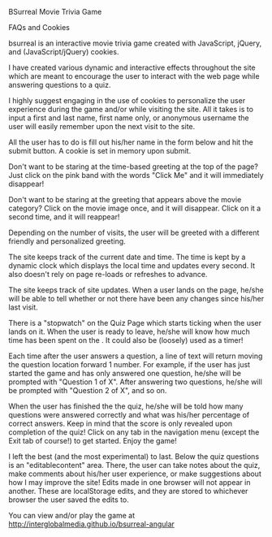 BSurreal Movie Trivia Game

FAQs and Cookies

bsurreal is an interactive movie trivia game created with JavaScript, jQuery, and (JavaScript/jQuery) cookies.

I have created various dynamic and interactive effects throughout the site which are meant to encourage the user to interact with the web page while answering questions to a quiz.

I highly suggest engaging in the use of cookies to personalize the user experience during the game and/or while visiting the site. All it takes is to input a first and last name, first name only, or anonymous username the user will easily remember upon the next visit to the site.

All the user has to do is fill out his/her name in the form below and hit the submit button. A cookie is set in memory upon submit.

Don't want to be staring at the time-based greeting at the top of the page? Just click on the pink band with the words "Click Me" and it will immediately disappear!

Don't want to be staring at the greeting that appears above the movie category? Click on the movie image once, and it will disappear. Click on it a second time, and it will reappear!

Depending on the number of visits, the user will be greeted with a different friendly and personalized greeting.

The site keeps track of the current date and time. The time is kept by a dynamic clock which displays the local time and updates every second. It also doesn't rely on page re-loads or refreshes to advance.

The site keeps track of site updates. When a user lands on the page, he/she will be able to tell whether or not there have been any changes since his/her last visit.

There is a "stopwatch" on the Quiz Page which starts ticking when the user lands on it. When the user is ready to leave, he/she will know how much time has been spent on the . It could also be (loosely) used as a timer!

Each time after the user answers a question, a line of text will return moving the question location forward 1 number. For example, if the user has just started the game and has only answered one question, he/she will be prompted with "Question 1 of X". After answering two questions, he/she will be prompted with "Question 2 of X", and so on.

When the user has finished the the quiz, he/she will be told how many questions were answered correctly and what was his/her percentage of correct answers. Keep in mind that the score is only revealed upon completion of the quiz! Click on any tab in the navigation menu (except the Exit tab of course!) to get started. Enjoy the game!

I left the best (and the most experimental) to last. Below the quiz questions is an "editablecontent" area. There, the user can take notes about the quiz, make comments about his/her user experience, or make suggestions about how I may improve the site! Edits made in one browser will not appear in another. These are localStorage edits, and they are stored to whichever browser the user saved the edits to.

You can view and/or play the game at http://interglobalmedia.github.io/bsurreal-angular
